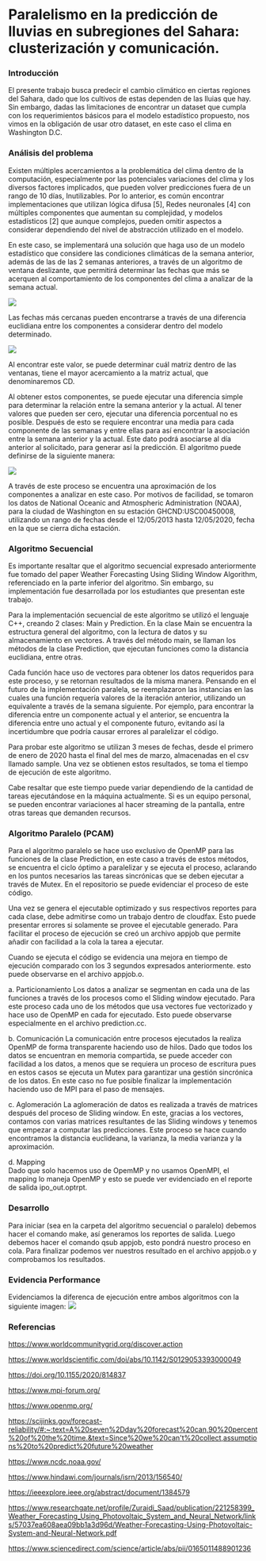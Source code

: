 # Paralelismo en la predicción de lluvias en subregiones del Sahara: clusterización y comunicación.

### Introducción
El presente trabajo busca predecir el cambio climático en ciertas regiones del Sahara, dado que los cultivos de estas dependen de las lluias que hay. Sin embargo, dadas las limitaciones de encontrar un dataset que cumpla con los requerimientos básicos para el modelo estadístico propuesto, nos vimos en la obligación de usar otro dataset, en este caso el clima en Washington D.C.

### Análisis del problema
Existen múltiples acercamientos a la problemática del clima dentro de la computación, especialmente por las potenciales variaciones del clima y los diversos factores implicados, que pueden volver predicciones fuera de un rango de 10 días, Inutilizables. Por lo anterior, es común encontrar implementaciones que utilizan lógica difusa [5], Redes neuronales [4] con múltiples componentes que aumentan su complejidad, y modelos estadísticos [2] que aunque complejos, pueden omitir aspectos a considerar dependiendo del nivel de abstracción utilizado en el modelo.

En este caso, se implementará una solución que haga uso de un modelo estadístico que considere las condiciones climáticas de la semana anterior, además de las de las 2 semanas anteriores, a través de un algoritmo de ventana deslizante, que permitirá determinar las fechas que más se acerquen al comportamiento de los componentes del clima a analizar de la semana actual.

![](img/slidingwindow.jpg)

Las fechas más cercanas pueden encontrarse a través de una diferencia euclidiana entre los componentes a considerar dentro del modelo determinado. 

![](img/euclideandistance.png)

Al encontrar este valor, se puede determinar cuál matriz dentro de las ventanas, tiene el mayor acercamiento a la matriz actual, que denominaremos CD. 

Al obtener estos componentes, se puede ejecutar una diferencia simple para determinar la relación entre la semana anterior y la actual. Al tener valores que pueden ser cero, ejecutar una diferencia porcentual no es posible. Después de esto se requiere encontrar una media para cada componente de las semanas y entre ellas para así encontrar la asociación entre la semana anterior y la actual. Este dato podrá asociarse al día anterior al solicitado, para generar así la predicción. El algoritmo puede definirse de la siguiente manera:

![](img/algorithm.png) 

A través de este proceso se encuentra una aproximación de los componentes a analizar en este caso. Por motivos de facilidad, se tomaron los datos de National Oceanic and Atmospheric Administration (NOAA), para la ciudad de Washington en su estación GHCND:USC00450008, utilizando un rango de fechas desde el 12/05/2013 hasta 12/05/2020, fecha en la que se cierra dicha estación.

### Algoritmo Secuencial
Es importante resaltar que el algoritmo secuencial expresado anteriormente fue tomado del paper Weather Forecasting Using Sliding Window Algorithm, referenciado en la parte inferior del algoritmo. Sin embargo, su implementación fue desarrollada por los estudiantes que presentan este trabajo.

Para la implementación secuencial de este algoritmo se utilizó el lenguaje C++, creando 2 clases: Main y Prediction. En la clase Main se encuentra la estructura general del algoritmo, con la lectura de datos y su almacenamiento en vectores. A través del método main, se llaman los métodos de la clase Prediction, que ejecutan funciones como la distancia euclidiana, entre otras. 

Cada función hace uso de vectores para obtener los datos requeridos para este proceso, y se retornan resultados de la misma manera. Pensando en el futuro de la implementación paralela, se reemplazaron las instancias en las cuales una función requería valores de la iteración anterior, utilizando un equivalente a través de la semana siguiente. Por ejemplo, para encontrar la diferencia entre un componente actual y el anterior, se encuentra la diferencia entre uno actual y el componente futuro, evitando así la incertidumbre que podría causar errores al paralelizar el código.

Para probar este algoritmo se utilizan 3 meses de fechas, desde el primero de enero de 2020 hasta el final del mes de marzo, almacenadas en el csv llamado sample. Una vez se obtienen estos resultados, se toma el tiempo de ejecución de este algoritmo.

Cabe resaltar que este tiempo puede variar dependiendo de la cantidad de tareas ejecutándose en la máquina actualmente. Si es un equipo personal, se pueden encontrar variaciones al hacer streaming de la pantalla, entre otras tareas que demanden recursos.

### Algoritmo Paralelo (PCAM)
Para el algoritmo paralelo se hace uso exclusivo de OpenMP para las funciones de la clase Prediction, en este caso a través de estos métodos, se encuentra el ciclo óptimo a paralelizar y se ejecuta el proceso, aclarando en los puntos necesarios las tareas sincrónicas que se deben ejecutar a través de Mutex. En el repositorio se puede evidenciar el proceso de este código.

Una vez se genera el ejecutable optimizado y sus respectivos reportes para cada clase, debe admitirse como un trabajo dentro de cloudfax. Esto puede presentar errores si solamente se provee el ejecutable generado. Para facilitar el proceso de ejecución se creó un archivo appjob que permite añadir con facilidad a la cola la tarea a ejecutar.

Cuando se ejecuta el código se evidencia una mejora en tiempo de ejecución comparado con los 3 segundos expresados anteriormente. esto puede observarse en el archivo appjob.o<id del job>.

a. Particionamiento
Los datos a analizar se segmentan en cada una de las funciones a través de los procesos como el Sliding window ejecutado. Para este proceso cada uno de los métodos que usa vectores fue vectorizado y hace uso de OpenMP en cada for ejecutado. Esto puede observarse especialmente en el archivo prediction.cc.

b. Comunicación
La comunicación entre procesos ejecutados la realiza OpenMP de forma transparente haciendo uso de hilos. Dado que todos los datos se encuentran en memoria compartida, se puede acceder con facilidad a los datos, a menos que se requiera un proceso de escritura pues en estos casos se ejecuta un Mutex para garantizar una gestión sincrónica de los datos. En este caso no fue posible finalizar la implementación haciendo uso de MPI para el paso de mensajes.

c. Aglomeración
La aglomeración de datos es realizada a través de matrices después del proceso de Sliding window. En este, gracias a los vectores, contamos con varias matrices resultantes de las Sliding windows y tenemos que empezar a computar las predicciones. Este proceso se hace cuando encontramos la distancia euclideana, la varianza, la media varianza y la aproximación.

d. Mapping  
Dado que solo hacemos uso de OpemMP y no usamos OpenMPI, el mapping lo maneja OpenMP y esto se puede ver evidenciado en el reporte de salida ipo_out.optrpt.

### Desarrollo
Para iniciar (sea en la carpeta del algoritmo secuencial o paralelo) debemos hacer el comando make, así generamos los reportes de salida. Luego debemos hacer el comando qsub appjob, esto pondrá nuestro proceso en cola. Para finalizar podemos ver nuestros resultado en el archivo appjob.o<id del job> y comprobamos los resultados.

### Evidencia Performance
Evidenciamos la diferenca de ejecución entre ambos algoritmos con la siguiente imagen:
![](img/Performance.png)

### Referencias
https://www.worldcommunitygrid.org/discover.action

https://www.worldscientific.com/doi/abs/10.1142/S0129053393000049

https://doi.org/10.1155/2020/814837

https://www.mpi-forum.org/ 

https://www.openmp.org/ 

https://scijinks.gov/forecast-reliability/#:~:text=A%20seven%2Dday%20forecast%20can,90%20percent%20of%20the%20time.&text=Since%20we%20can't%20collect,assumptions%20to%20predict%20future%20weather

https://www.ncdc.noaa.gov/ 

https://www.hindawi.com/journals/isrn/2013/156540/

https://ieeexplore.ieee.org/abstract/document/1384579

https://www.researchgate.net/profile/Zuraidi_Saad/publication/221258399_Weather_Forecasting_Using_Photovoltaic_System_and_Neural_Network/links/57037ea608aea09bb1a3d96d/Weather-Forecasting-Using-Photovoltaic-System-and-Neural-Network.pdf

https://www.sciencedirect.com/science/article/abs/pii/0165011488901236
